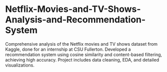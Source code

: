 # Netflix-Movies-and-TV-Shows-Analysis-and-Recommendation-System
Comprehensive analysis of the Netflix movies and TV shows dataset from Kaggle, done for an internship at CSU Fullerton. Developed a recommendation system using cosine similarity and content-based filtering, achieving high accuracy. Project includes data cleaning, EDA, and detailed visualizations.
